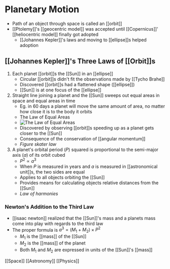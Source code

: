 # Planetary Motion

- Path of an object through space is called an [[orbit]]
- [[Ptolemy]]'s [[geocentric model]] was accepted until [[Copernicus]]' [[heliocentric model]] finally got adopted
  - [[Johannes Kepler]]'s laws and moving to [[ellipse]]s helped adoption

## [[Johannes Kepler]]'s Three Laws of [[Orbit]]s

1. Each planet [[orbit]]s the [[Sun]] in an [[ellipse]]
   - Circular [[orbit]]s didn't fit the observations made by [[Tycho Brahe]]
   - Discovered [[orbit]]s had a flattened shape ([[ellipse]])
   - [[Sun]] is at one focus of the [[ellipse]]
2. Straight line joining a planet and the [[Sun]] sweeps out equal areas in space and equal areas in time
   - Eg. in 60 days a planet will move the same amount of area, no matter how close it is to the body it orbits
   - The Law of Equal Areas
   - ![The Law of Equal Areas](/assets/second-brain/2020-09-12-08-51-35.png)
   - Discovered by observing [[orbit]]s speeding up as a planet gets closer to the [[Sun]]
   - Consequence of the conservation of [[angular momentum]]
   - *Figure skater law*
3. A planet's orbital period ($P$) squared is proportional to the semi-major axis ($a$) of its orbit cubed
   - $P^2 \propto a^3$
   - When $P$ is measured in years and $a$ is measured in [[astronomical unit]]s, the two sides are equal
   - Applies to all objects orbiting the [[Sun]]
   - Provides means for calculating objects relative distances from the [[Sun]]
   - *Law of harmonies*

### Newton's Addition to the Third Law

- [[isaac newton]] realized that the [[Sun]]'s mass and a planets mass come into play with regards to the third law
- The proper formula is $a^3 = (M_1 + M_2) \times P^2$
  - $M_1$ is the [[mass]] of the [[Sun]]
  - $M_2$ is the [[mass]] of the planet
  - Both $M_1$ and $M_2$ are expressed in units of the [[Sun]]'s [[mass]]

[[Space]] [[Astronomy]] [[Physics]]

